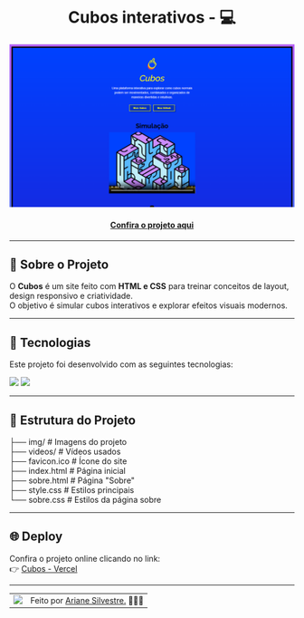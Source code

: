<h1 align="center">Cubos interativos - 💻</h1>

![Imagem do projeto finalizado](cubos.readme/cubos.png)


<h4 align="center"><a href="https://cubos-seven.vercel.app/">Confira o projeto aqui</a></h4>

---

## 👋 Sobre o Projeto

O **Cubos** é um site feito com **HTML e CSS** para treinar conceitos de layout, design responsivo e criatividade.  
O objetivo é simular cubos interativos e explorar efeitos visuais modernos.

---

## 🚀 Tecnologias
Este projeto foi desenvolvido com as seguintes tecnologias:

<div>
    <img src="https://img.shields.io/badge/HTML5-E34F26?style=for-the-badge&logo=html5&logoColor=white" />
    <img src="https://img.shields.io/badge/CSS3-1572B6?style=for-the-badge&logo=css3&logoColor=white" />
</div>

---

## 📂 Estrutura do Projeto

├── img/ # Imagens do projeto <br>
├── videos/ # Vídeos usados <br>
├── favicon.ico # Ícone do site <br>
├── index.html # Página inicial <br>
├── sobre.html # Página "Sobre" <br>
├── style.css # Estilos principais <br>
└── sobre.css # Estilos da página sobre

---

## 🌐 Deploy
Confira o projeto online clicando no link:  
👉 [Cubos - Vercel](https://cubos-seven.vercel.app/)

---

<table>
  <tr>
    <td>
      <img src="https://github.com/Arianeslf.png" width="100px" />
    </td>
    <td>
      Feito por <a href="https://github.com/Arianeslf">Ariane Silvestre.</a> 🙋🏻‍♀️
    </td>
  </tr>
</table>
